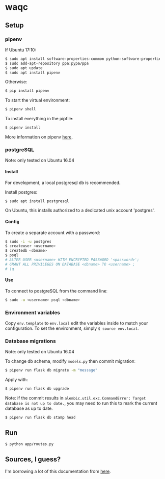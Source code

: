 # waqc

## Setup

### pipenv

If Ubuntu 17:10:

```bash
$ sudo apt install software-properties-common python-software-properties
$ sudo add-apt-repository ppa:pypa/ppa
$ sudo apt update
$ sudo apt install pipenv
```
Otherwise:

```bash
$ pip install pipenv
```

To start the virtual environment:
```bash
$ pipenv shell
```

To install everything in the pipfile:
```bash
$ pipenv install
```

More information on pipenv [here](https://docs.pipenv.org/ "Pipenv docs").

### postgreSQL

Note: only tested on Ubuntu 16.04

#### Install

For development, a local postgresql db is recommended.

Install postgres:

```bash
$ sudo apt install postgresql
```

On Ubuntu, this installs authorized to a dedicated unix account 'postgres'.

#### Config

To create a separate account with a password:

```bash
$ sudo -i -u postgres
$ createuser <username>
$ createdb <dbname>
$ psql
# ALTER USER <username> WITH ENCRYPTED PASSWORD '<password>';
# GRANT ALL PRIVILEGES ON DATABASE <dbname> TO <username> ;
# \q
```

#### Use

To connect to postgreSQL from the command line:
```bash
$ sudo -u <username> psql <dbname>

```

### Environment variables

Copy `env.template` to `env.local` edit the variables inside to match your configuration. To set the environment, simply `$ source env.local`.

### Database migrations

Note: only tested on Ubuntu 16.04

To change db schema, modify `models.py` then commit migration:

```bash
$ pipenv run flask db migrate -m "message"
```

Apply with:
```bash
$ pipenv run flask db upgrade
```

Note: if the commit results in `alembic.util.exc.CommandError: Target database is not up to date.`, you may need to run this to mark the current database as up to date.
```bash
$ pipenv run flask db stamp head
```

## Run

```bash
$ python app/routes.py
```


## Sources, I guess?

I'm borrowing a lot of this documentation from [here](https://github.com/HALtheWise/baby-harvester/wiki/Local-Gateway-Development "BabyHarvester wiki").
